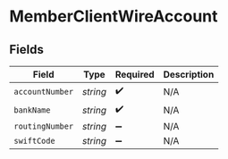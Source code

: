 # MemberClientWireAccount


## Fields

| Field              | Type               | Required           | Description        |
| ------------------ | ------------------ | ------------------ | ------------------ |
| `accountNumber`    | *string*           | :heavy_check_mark: | N/A                |
| `bankName`         | *string*           | :heavy_check_mark: | N/A                |
| `routingNumber`    | *string*           | :heavy_minus_sign: | N/A                |
| `swiftCode`        | *string*           | :heavy_minus_sign: | N/A                |